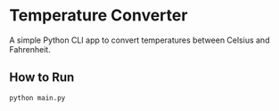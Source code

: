 # Temperature Converter

A simple Python CLI app to convert temperatures between Celsius and Fahrenheit.

## How to Run

```bash
python main.py

